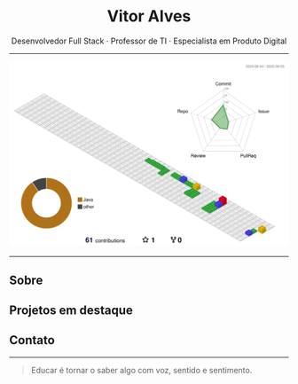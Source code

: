 <h1 align="center">Vitor Alves</h1>

<p align="center">
  Desenvolvedor Full Stack · Professor de TI · Especialista em Produto Digital
</p>

---

![](./profile-3d-contrib/profile-gitblock.svg)

---

## Sobre



## Projetos em destaque



## Contato



---

> Educar é tornar o saber algo com voz, sentido e sentimento.
